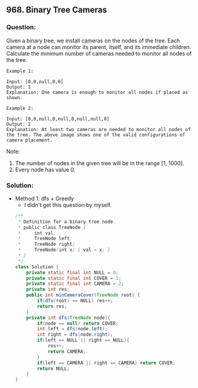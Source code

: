 ## 968. Binary Tree Cameras

### Question:
Given a binary tree, we install cameras on the nodes of the tree. 
Each camera at a node can monitor its parent, itself, and its immediate children.
Calculate the minimum number of cameras needed to monitor all nodes of the tree.

```
Example 1:

Input: [0,0,null,0,0]
Output: 1
Explanation: One camera is enough to monitor all nodes if placed as shown.

Example 2:

Input: [0,0,null,0,null,0,null,null,0]
Output: 2
Explanation: At least two cameras are needed to monitor all nodes of the tree. The above image shows one of the valid configurations of camera placement.
```

Note:
1. The number of nodes in the given tree will be in the range [1, 1000].
2. Every node has value 0.

### Solution:
* Method 1: dfs + Greedy
    * I didn't get this question by myself.
    ```Java
    /**
     * Definition for a binary tree node.
     * public class TreeNode {
     *     int val;
     *     TreeNode left;
     *     TreeNode right;
     *     TreeNode(int x) { val = x; }
     * }
     */
    class Solution {
        private static final int NULL = 0;
        private static final int COVER = 1;
        private static final int CAMERA = 2;
        private int res;
        public int minCameraCover(TreeNode root) {
            if(dfs(root) == NULL) res++;
            return res;
        }
        private int dfs(TreeNode node){
            if(node == null) return COVER;
            int left = dfs(node.left);
            int right = dfs(node.right);
            if(left == NULL || right == NULL){
                res++;
                return CAMERA;
            }
            if(left == CAMERA || right == CAMERA) return COVER;
            return NULL;
        }
    }
    ```
   